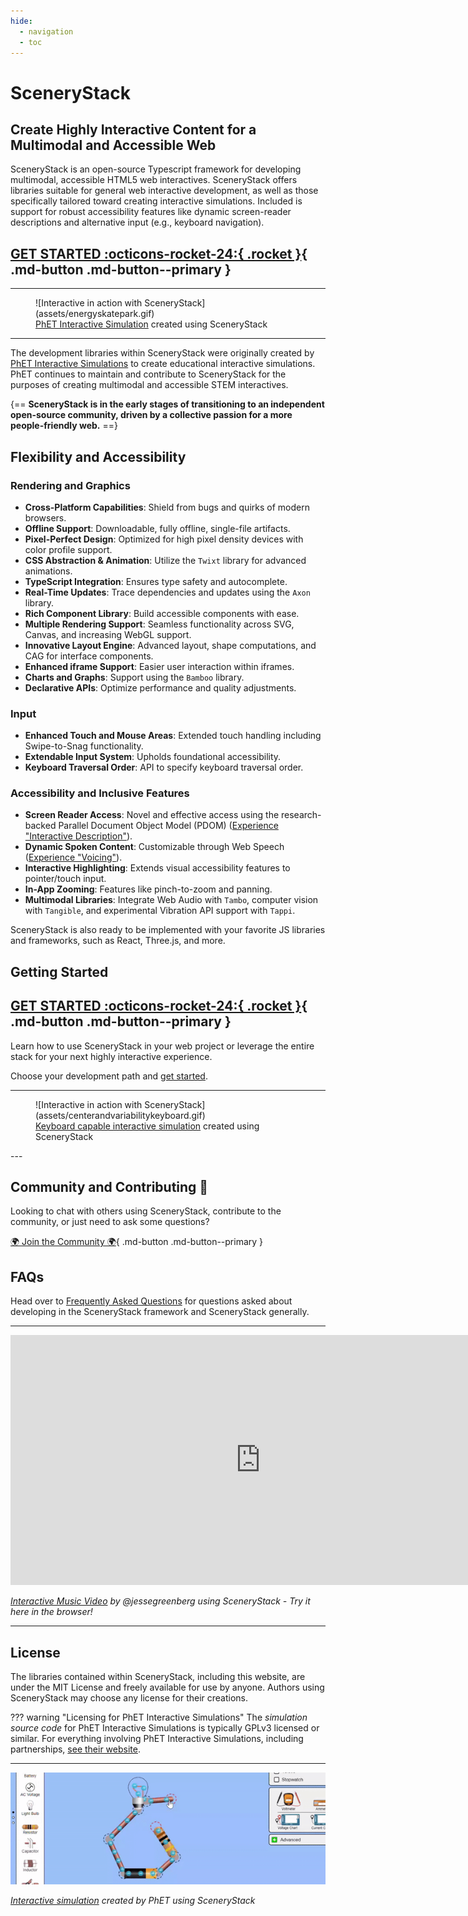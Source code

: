 ```yaml
---
hide:
  - navigation
  - toc
---
```


# SceneryStack

## Create Highly Interactive Content for a Multimodal and Accessible Web

SceneryStack is an open-source Typescript framework for developing multimodal, accessible HTML5 web interactives. SceneryStack offers libraries suitable for general web interactive development, as well as those specifically tailored toward creating interactive simulations. Included is support for robust accessibility features like dynamic screen-reader descriptions and alternative input (e.g., keyboard navigation).
<!-- TODO: expand on accessibility, inc PDOM and abstraction for descriptions -->

[GET STARTED :octicons-rocket-24:{ .rocket }](./guides/pathways.md){ .md-button .md-button--primary }
---

---

<figure markdown>
  ![Interactive in action with SceneryStack](assets/energyskatepark.gif)
  <figcaption><a href="https://phet.colorado.edu/en/simulations/energy-skate-park">PhET Interactive Simulation</a> created using SceneryStack</figcaption>
</figure>

---

The development libraries within SceneryStack were originally created by [PhET Interactive Simulations](https://phet.colorado.edu/) to create educational interactive simulations. PhET continues to maintain and contribute to SceneryStack for the purposes of creating multimodal and accessible STEM interactives.

{==
**SceneryStack is in the early stages of transitioning to an independent open-source community, driven by a collective passion for a more people-friendly web.**
==}

## Flexibility and Accessibility

### Rendering and Graphics

- **Cross-Platform Capabilities**: Shield from bugs and quirks of modern browsers.
- **Offline Support**: Downloadable, fully offline, single-file artifacts.
- **Pixel-Perfect Design**: Optimized for high pixel density devices with color profile support.
- **CSS Abstraction & Animation**: Utilize the `Twixt` library for advanced animations.
- **TypeScript Integration**: Ensures type safety and autocomplete.
- **Real-Time Updates**: Trace dependencies and updates using the `Axon` library.
- **Rich Component Library**: Build accessible components with ease.
- **Multiple Rendering Support**: Seamless functionality across SVG, Canvas, and increasing WebGL support.
- **Innovative Layout Engine**: Advanced layout, shape computations, and CAG for interface components.
- **Enhanced iframe Support**: Easier user interaction within iframes.
- **Charts and Graphs**: Support using the `Bamboo` library.
- **Declarative APIs**: Optimize performance and quality adjustments.

### Input

- **Enhanced Touch and Mouse Areas**: Extended touch handling including Swipe-to-Snag functionality.
- **Extendable Input System**: Upholds foundational accessibility.
- **Keyboard Traversal Order**: API to specify keyboard traversal order.

### Accessibility and Inclusive Features

- **Screen Reader Access**: Novel and effective access using the research-backed Parallel Document Object Model (PDOM) ([Experience "Interactive Description"](https://youtu.be/gj55KDRdhM8)).
- **Dynamic Spoken Content**: Customizable through Web Speech ([Experience "Voicing"](https://youtu.be/mwCc_NDmqx4)).
- **Interactive Highlighting**: Extends visual accessibility features to pointer/touch input.
- **In-App Zooming**: Features like pinch-to-zoom and panning.
- **Multimodal Libraries**: Integrate Web Audio with `Tambo`, computer vision with `Tangible`, and experimental Vibration API support with `Tappi`.

SceneryStack is also ready to be implemented with your favorite JS libraries and frameworks, such as React, Three.js, and more.

## Getting Started

[GET STARTED :octicons-rocket-24:{ .rocket }](./guides/pathways.md){ .md-button .md-button--primary }
---

Learn how to use SceneryStack in your web project or leverage the entire stack for your next highly interactive experience.

Choose your development path and [get started](./guides/pathways.md).

---

<figure markdown>
  ![Interactive in action with SceneryStack](assets/centerandvariabilitykeyboard.gif)
  <figcaption><a href="https://phet.colorado.edu/en/simulations/center-and-variability">Keyboard capable interactive simulation</a> created using SceneryStack</figcaption>
</figure>
---

## Community and Contributing 🤝

Looking to chat with others using SceneryStack, contribute to the community, or just need to ask some questions?

[🌍 Join the Community 🌍](join.md){ .md-button .md-button--primary }

## FAQs

Head over to [Frequently Asked Questions](./guides/faqs.md) for questions asked about developing in the SceneryStack framework and SceneryStack generally.

---

<iframe src="https://jessegreenberg.github.io/cathedral/" height="400" width="800" style="border:none;" title="Cathedral - made with SceneryStack"></iframe>

_[Interactive Music Video](https://jessegreenberg.github.io/cathedral/) by @jessegreenberg using SceneryStack - Try it here in the browser!_

---

## License

The libraries contained within SceneryStack, including this website, are under the MIT License and freely available for use by anyone. Authors using SceneryStack may choose any license for their creations.

??? warning "Licensing for PhET Interactive Simulations"
     The _simulation source code_ for PhET Interactive Simulations is typically GPLv3 licensed or similar. For everything involving PhET Interactive Simulations, including partnerships, [see their website](https://phet.colorado.edu/).

---

![Interactive in action with SceneryStack](assets/cck-bulb.gif)

_[Interactive simulation](https://phet.colorado.edu/en/simulations/circuit-construction-kit-dc) created by PhET using SceneryStack_
